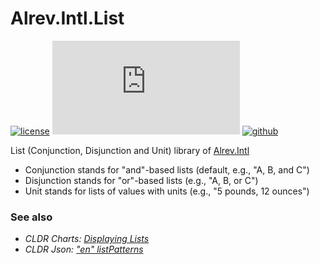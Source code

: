 ﻿# Alrev.Intl.List

[![license](https://img.shields.io/github/license/pointnet/alrev-intl)](../../LICENSE)
[![nuget](https://img.shields.io/nuget/v/Alrev.Intl.List)](https://www.nuget.org/packages/Alrev.Intl.List/)
[![github](https://img.shields.io/endpoint?url=https://gist.githubusercontent.com/pointnet/8738e44902f9f103575dfa796d42fa73/raw/Alrev.Intl.List.json)](https://github.com/pointnet/alrev-intl/packages/)

List (Conjunction, Disjunction and Unit) library of [Alrev.Intl](../../../../)

- Conjunction stands for "and"-based lists (default, e.g., "A, B, and C")
- Disjunction stands for "or"-based lists (e.g., "A, B, or C")
- Unit stands for lists of values with units (e.g., "5 pounds, 12 ounces")

### See also

- _CLDR Charts: [Displaying Lists](https://unicode-org.github.io/cldr-staging/charts/39/by_type/miscellaneous.displaying_lists.html)_
- _CLDR Json: ["en" listPatterns](https://github.com/unicode-org/cldr-json/blob/master/cldr-json/cldr-misc-full/main/en/listPatterns.json)_